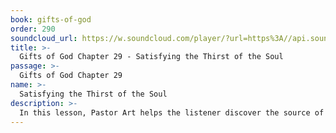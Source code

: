 ```yaml
---
book: gifts-of-god
order: 290
soundcloud_url: https://w.soundcloud.com/player/?url=https%3A//api.soundcloud.com/tracks/
title: >-
  Gifts of God Chapter 29 - Satisfying the Thirst of the Soul
passage: >-
  Gifts of God Chapter 29
name: >-
  Satisfying the Thirst of the Soul
description: >-
  In this lesson, Pastor Art helps the listener discover the source of Spiritual fullness. We all desire spiritual fullness. What then is the effect of spiritual fullness? The water of life is accessible to us.
---
```


